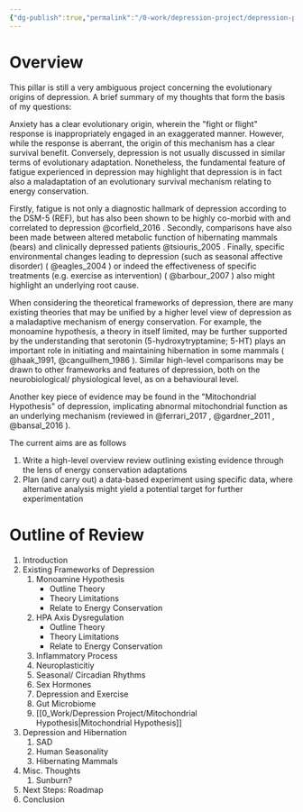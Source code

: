 ```yaml
---
{"dg-publish":true,"permalink":"/0-work/depression-project/depression-project-working-abstract/"}
---
```



# Overview
This pillar is still a very ambiguous project concerning the evolutionary origins of depression. A brief summary of my thoughts that form the basis of my questions:

Anxiety has a clear evolutionary origin, wherein the "fight or flight" response is inappropriately engaged in an exaggerated manner. However, while the response is aberrant, the origin of this mechanism has a clear survival benefit. Conversely, depression is not usually discussed in similar terms of evolutionary adaptation. Nonetheless, the fundamental feature of fatigue experienced in depression may highlight that depression is in fact also a maladaptation of an evolutionary survival mechanism relating to energy conservation.

Firstly, fatigue is not only a diagnostic hallmark of depression according to the DSM-5 (REF), but has also been shown to be highly co-morbid with and correlated to depression @corfield_2016 . Secondly, comparisons have also been made between altered metabolic function of hibernating mammals (bears) and clinically depressed patients @tsiouris_2005 . Finally, specific environmental changes leading to depression (such as seasonal affective disorder) ( @eagles_2004 ) or indeed the effectiveness of specific treatments (e.g. exercise as intervention) ( @barbour_2007 ) also might highlight an underlying root cause.

When considering the theoretical frameworks of depression, there are many existing theories that may be unified by a higher level view of depression as a maladaptive mechanism of energy conservation. For example, the monoamine hypothesis, a theory in itself limited, may be further supported by the understanding that serotonin (5-hydroxytryptamine; 5-HT) plays an important role in initiating and maintaining hibernation in some mammals ( @haak_1991, @canguilhem_1986 ). Similar high-level comparisons may be drawn to other frameworks and features of depression, both on the neurobiological/ physiological level, as on a behavioural level. 

Another key piece of evidence may be found in the "Mitochondrial Hypothesis" of depression, implicating abnormal mitochondrial function as an underlying mechanism (reviewed in @ferrari_2017 , @gardner_2011 , @bansal_2016  ).

The current aims are as follows

1. Write a high-level overview review outlining existing evidence through the lens of energy conservation adaptations
2. Plan (and carry out) a data-based experiment using specific data, where alternative analysis might yield a potential target for further experimentation


# Outline of Review
1. Introduction
2. Existing Frameworks of Depression
	1. Monoamine Hypothesis
		- Outline Theory
		- Theory Limitations
		- Relate to Energy Conservation
	1. HPA Axis Dysregulation
		- Outline Theory
		- Theory Limitations
		- Relate to Energy Conservation
	3. Inflammatory Process
	4. Neuroplasticitiy
	5. Seasonal/ Circadian Rhythms
	6. Sex Hormones
	7. Depression and Exercise
	8. Gut Microbiome
	9. [[0_Work/Depression Project/Mitochondrial Hypothesis\|Mitochondrial Hypothesis]]
4. Depression and Hibernation
	1. SAD
	2. Human Seasonality
	3. Hibernating Mammals
5. Misc. Thoughts
	1. Sunburn?
6. Next Steps: Roadmap
7. Conclusion


